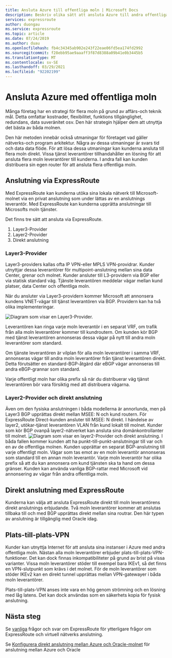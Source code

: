 ```yaml
---
title: Ansluta Azure till offentliga moln | Microsoft Docs
description: Beskriv olika sätt att ansluta Azure till andra offentliga moln
services: expressroute
author: duongau
ms.service: expressroute
ms.topic: article
ms.date: 07/24/2019
ms.author: duau
ms.openlocfilehash: fb4c34345ab902e243f22eae06fd5ea174fd2992
ms.sourcegitcommit: f28ebb95ae9aaaff3f87d8388a09b41e0b3445b5
ms.translationtype: MT
ms.contentlocale: sv-SE
ms.lasthandoff: 03/29/2021
ms.locfileid: "92202199"
---
```

# <a name="connecting-azure-with-public-clouds"></a>Ansluta Azure med offentliga moln

Många företag har en strategi för flera moln på grund av affärs-och teknik mål. Detta omfattar kostnader, flexibilitet, funktions tillgänglighet, redundans, data suveränitet osv. Den här strategin hjälper dem att utnyttja det bästa av båda molnen. 

Den här metoden innebär också utmaningar för företaget vad gäller nätverks-och program arkitektur. Några av dessa utmaningar är svars tid och data data flöde. För att lösa dessa utmaningar kan kunderna ansluta till flera moln direkt. Vissa tjänst leverantörer tillhandahåller en lösning för att ansluta flera moln leverantörer till kunderna. I andra fall kan kunden distribuera sin egen router för att ansluta flera offentliga moln.
## <a name="connectivity-via-expressroute"></a>Anslutning via ExpressRoute
Med ExpressRoute kan kunderna utöka sina lokala nätverk till Microsoft-molnet via en privat anslutning som under lättas av en anslutnings leverantör. Med ExpressRoute kan kunderna upprätta anslutningar till Microsofts moln tjänster.

Det finns tre sätt att ansluta via ExpressRoute.

1. Layer3-Provider
2. Layer2-Provider
3. Direkt anslutning

### <a name="layer3-provider"></a>Layer3-Provider

Layer3-providers kallas ofta IP VPN-eller MPLS VPN-providrar. Kunder utnyttjar dessa leverantörer för multipoint-anslutning mellan sina data Center, grenar och molnet. Kunder ansluter till L3-providern via BGP eller via statisk standard väg. Tjänste leverantören meddelar vägar mellan kund platser, data Center och offentliga moln. 
 
När du ansluter via Layer3-providern kommer Microsoft att annonsera kundens VNET-vägar till tjänst leverantören via BGP. Providern kan ha två olika implementeringar.

![Diagram som visar en Layer3-Provider.](media/expressroute-connect-azure-to-public-cloud/azure-to-public-clouds-l3.png)

Leverantören kan ringa varje moln leverantör i en separat VRF, om trafik från alla moln leverantörer kommer till kundroutern. Om kunden kör BGP med tjänst leverantören annonseras dessa vägar på nytt till andra moln leverantörer som standard. 

Om tjänste leverantören är vilplan för alla moln leverantörer i samma VRF, annonseras vägar till andra moln leverantörer från tjänst leverantören direkt. Detta förutsätter en standard-BGP-åtgärd där eBGP vägar annonseras till andra eBGP-grannar som standard.

Varje offentligt moln har olika prefix så när du distribuerar väg tjänst leverantören bör vara försiktig med att distribuera vägarna.

### <a name="layer2-provider-and-direct-connection"></a>Layer2-Provider och direkt anslutning

Även om den fysiska anslutningen i båda modellerna är annorlunda, men på Layer3 BGP upprättas direkt mellan MSEE: N och kund routern. För ExpressRoute Direct-kunden ansluter till MSEE: N direkt. I händelse av layer2, utökar-tjänst leverantören VLAN från kund lokalt till molnet. Kunder som kör BGP ovanpå layer2-nätverket kan ansluta sina domänkontrollanter till molnet.
![Diagram som visar en layer2-Provider och direkt anslutning.](media/expressroute-connect-azure-to-public-cloud/azure-to-public-clouds-l2.png)
I båda fallen kommer kunden att ha punkt-till-punkt-anslutningar till var och en av de offentliga molnen. Kunden upprättar en separat BGP-anslutning till varje offentligt moln. Vägar som tas emot av en moln leverantör annonseras som standard till en annan moln leverantör. Varje moln leverantör har olika prefix så att du kan annonsera om kund tjänsten ska ta hand om dessa gränser. Kunden kan använda vanliga BGP-rattar med Microsoft vid annonsering av vägar från andra offentliga moln.

## <a name="direct-connection-with-expressroute"></a>Direkt anslutning med ExpressRoute

Kunderna kan välja att ansluta ExpressRoute direkt till moln leverantörens direkt anslutnings erbjudande. Två moln leverantörer kommer att anslutas tillbaka till och med BGP upprättas direkt mellan sina routrar. Den här typen av anslutning är tillgänglig med Oracle idag.

## <a name="site-to-site-vpn"></a>Plats-till-plats-VPN

Kunder kan utnyttja Internet för att ansluta sina instanser i Azure med andra offentliga moln. Nästan alla moln leverantörer erbjuder plats-till-plats-VPN-funktioner. Det kan dock finnas inkompatibiliteter på grund av brist på vissa varianter. Vissa moln leverantörer stöder till exempel bara IKEv1, så det finns en VPN-slutpunkt som krävs i det molnet. För de moln leverantörer som stöder IKEv2 kan en direkt tunnel upprättas mellan VPN-gatewayer i båda moln leverantörer.

Plats-till-plats-VPN anses inte vara en hög genom strömning och en lösning med låg latens. Det kan dock användas som en säkerhets kopia för fysisk anslutning.

## <a name="next-steps"></a>Nästa steg
Se [vanliga][ER-FAQ] frågor och svar om ExpressRoute för ytterligare frågor om ExpressRoute och virtuell nätverks anslutning.

Se [Konfigurera direkt anslutning mellan Azure och Oracle-molnet][ER-OCI] för anslutning mellan Azure och Oracle

<!--Link References-->
[ER-FAQ]: ./expressroute-faqs.md
[ER-OCI]: ../virtual-machines/workloads/oracle/configure-azure-oci-networking.md